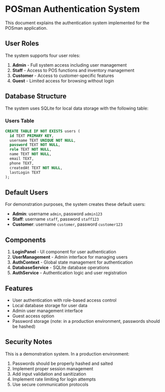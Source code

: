 # POSman Authentication System

This document explains the authentication system implemented for the POSman application.

## User Roles

The system supports four user roles:

1. **Admin** - Full system access including user management
2. **Staff** - Access to POS functions and inventory management
3. **Customer** - Access to customer-specific features
4. **Guest** - Limited access for browsing without login

## Database Structure

The system uses SQLite for local data storage with the following table:

### Users Table
```sql
CREATE TABLE IF NOT EXISTS users (
  id TEXT PRIMARY KEY,
  username TEXT UNIQUE NOT NULL,
  password TEXT NOT NULL,
  role TEXT NOT NULL,
  name TEXT NOT NULL,
  email TEXT,
  phone TEXT,
  createdAt TEXT NOT NULL,
  lastLogin TEXT
);
```

## Default Users

For demonstration purposes, the system creates these default users:

- **Admin**: username `admin`, password `admin123`
- **Staff**: username `staff`, password `staff123`
- **Customer**: username `customer`, password `customer123`

## Components

1. **LoginPanel** - UI component for user authentication
2. **UserManagement** - Admin interface for managing users
3. **AuthContext** - Global state management for authentication
4. **DatabaseService** - SQLite database operations
5. **AuthService** - Authentication logic and user registration

## Features

- User authentication with role-based access control
- Local database storage for user data
- Admin user management interface
- Guest access option
- Password storage (note: in a production environment, passwords should be hashed)

## Security Notes

This is a demonstration system. In a production environment:

1. Passwords should be properly hashed and salted
2. Implement proper session management
3. Add input validation and sanitization
4. Implement rate limiting for login attempts
5. Use secure communication protocols
